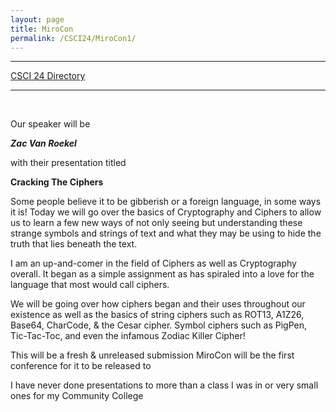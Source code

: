 ```yaml
---
layout: page
title: MiroCon
permalink: /CSCI24/MiroCon1/
---
```


---

[CSCI 24 Directory](https://zacvr.github.io/CSCI24/)
<br/>

---
<br/>

Our speaker will be

***Zac Van Roekel***

with their presentation titled

**Cracking The Ciphers**


Some people believe it to be gibberish or a foreign language, in some ways it is! 
Today we will go over the basics of Cryptography and Ciphers to allow us to learn a few new ways of not only seeing but understanding these strange symbols and strings of text and what they may be using to hide the truth that lies beneath the text.


I am an up-and-comer in the field of Ciphers as well as Cryptography overall. It began as a simple assignment as has spiraled into a love for the language that most would call ciphers.

 
We will be going over how ciphers began and their uses throughout our existence as well as the basics of string ciphers such as ROT13, A1Z26, Base64, CharCode, & the Cesar cipher. Symbol ciphers such as PigPen, Tic-Tac-Toc, and even the infamous Zodiac Killer Cipher!


This will be a fresh & unreleased submission MiroCon will be the first conference for it to be released to


I have never done presentations to more than a class I was in or very small ones for my Community College

